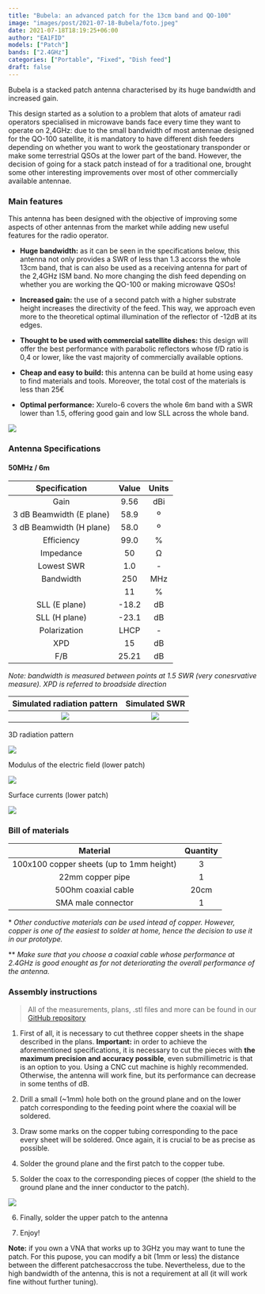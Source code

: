 ```yaml
---
title: "Bubela: an advanced patch for the 13cm band and QO-100"
image: "images/post/2021-07-18-Bubela/foto.jpeg"
date: 2021-07-18T18:19:25+06:00
author: "EA1FID"
models: ["Patch"]
bands: ["2.4GHz"]
categories: ["Portable", "Fixed", "Dish feed"]
draft: false
---
```


Bubela is a stacked patch antenna characterised by its huge bandwidth and increased gain. 

This design started as a solution to a problem that alots of amateur radi operators specialised in microwave bands face every time they want to operate on 2,4GHz: due to the small bandwidth of most antennae designed for the QO-100 satellite, it is mandatory to have different dish feeders depending on whether you want to work the geostationary transponder or make some terrestrial QSOs at the lower part of the band. However, the decision of going for a stack patch instead of for a traditional one, brought some other interesting improvements over most of other commercially available antennae.




### Main features

This antenna has been designed with the objective of improving some aspects of other antennas from the market while adding new useful features for the radio operator.

- **Huge bandwidth:** as it can be seen in the specifications below, this antenna not only provides a SWR of less than 1.3 accorss the whole 13cm band, that is can also be used as a receiving antenna for part of the 2,4GHz ISM band. No more changing the dish feed depending on whether you are working the QO-100 or making microwave QSOs!

- **Increased gain:** the use of a second patch with a higher substrate height increases the directivity of the feed. This way, we approach even more to the theoretical optimal illumination of the reflector of -12dB at its edges.

- **Thought to be used with commercial satellite dishes:** this design will offer the best performance with parabolic reflectors whose f/D ratio is 0,4 or lower, like the vast majority of commercially available options.

- **Cheap and easy to build:** this antenna can be build at home using easy to find materials and tools. Moreover, the total cost of the materials is less than 25€

- **Optimal performance:** Xurelo-6 covers the whole 6m band with a SWR lower than 1.5, offering good gain and low SLL across the whole band.


![](../../images/post/2021-07-18-Bubela/model.png)

### Antenna Specifications

#### 50MHz / 6m

|           **Specification**           |  **Value** | **Units** |
|:------------------------:|:------:|:-----:|
|           Gain           |    9.56    |  dBi  |
| 3 dB Beamwidth (E plane) |    58.9    |   º   |
| 3 dB Beamwidth (H plane) |    58.0    |   º   |
|        Efficiency        |    99.0    |   %   |
|         Impedance        |    50      |   Ω   |
|        Lowest SWR        |    1.0     |   -   |
|         Bandwidth        |    250     |  MHz  |
|                          |    11      |   %   |
|       SLL (E plane)      |    -18.2   |   dB  |
|       SLL (H plane)      |    -23.1   |   dB  |
|       Polarization       |    LHCP    |   -   |
|            XPD           |    15      |   dB  |
|            F/B           |    25.21   |   dB  |

*Note: bandwidth is measured between points at 1.5 SWR (very conesrvative measure). XPD is referred to broadside direction*

Simulated radiation pattern | Simulated SWR
:-------------------------:|:-------------------------:
![](../../images/post/2021-07-18-Bubela/FF.png)  |  ![](../../images/post/2021-07-18-Bubela/SWR.png)

3D radiation pattern 

![](../../images/post/2021-07-18-Bubela/3D.png)

Modulus of the electric field (lower patch) 

![](../../images/post/2021-07-18-Bubela/campo.gif)

Surface currents (lower patch)

![](../../images/post/2021-07-18-Bubela/corr.gif)


### Bill of materials

|                 **Material**                  |**Quantity**|
|:---------------------------------------------:|:--------:|
|   100x100 copper sheets (up to 1mm height)    |     3    |
|               22mm copper pipe                |     1    |
|             50Ohm coaxial cable               |    20cm  |
|              SMA male connector               |     1    |


\* *Other conductive materials can be used intead of copper. However, copper is one of the easiest to solder at home, hence the decision to use it in our prototype.*

\*\* *Make sure that you choose a coaxial cable whose performance at 2.4GHz is good enought as for not deteriorating the overall performance of the antenna.*

### Assembly instructions


>All of the measurements, plans, .stl files and more can be found in our [GitHub repository](https://github.com/pepassaco/FIDtennas)


1. First of all, it is necessary to cut thethree copper sheets in the shape described in the plans. **Important:** in order to achieve the aforementioned specifications, it is necessary to cut the pieces with **the maximum precision and accuracy possible**, even submillimetric is that is an option to you. Using a CNC cut machine is highly recommended. Otherwise, the antenna will work fine, but its performance can decrease in some tenths of dB.


2. Drill a small (~1mm) hole both on the ground plane and on the lower patch corresponding to the feeding point where the coaxial will be soldered.

3. Draw some marks on the copper tubing corresponding to the pace every sheet will be soldered. Once again, it is crucial to be as precise as possible.

4. Solder the ground plane and the first patch to the copper tube.

5. Solder the coax to the corresponding pieces of copper (the shield to the ground plane and the inner conductor to the patch).

![](../../images/post/2021-07-18-Bubela/foto2.jpeg)

6. Finally, solder the upper patch to the antenna

7. Enjoy!


**Note:** if you own a VNA that works up to 3GHz you may want to tune the patch. For this pupose, you can modify a bit (1mm or less) the distance between the different patchesaccross the tube. Nevertheless, due to the high bandwidth of the antenna, this is not a requirement at all (it will work fine without further tuning).
